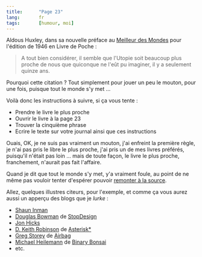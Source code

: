 ```yaml
--- 
title:      "Page 23" 
lang:       fr 
tags:       [humour, moi]
---
```





Aldous Huxley, dans sa nouvelle préface au [Meilleur des Mondes](http://www.amazon.fr/exec/obidos/ASIN/2266128566/phpheaven-21) pour l'édition de 1946 en Livre de Poche :

> A tout bien considérer, il semble que l'Utopie soit beaucoup plus proche de nous que quiconque ne l'eût pu imaginer, il y a seulement quinze ans.

Pourquoi cette citation ? Tout simplement pour jouer un peu le mouton, pour une fois, puisque tout le monde s'y met ...

Voilà donc les instructions à suivre, si ça vous tente :

- Prendre le livre le plus proche
- Ouvrir le livre à la page 23
- Trouver la cinquième phrase
- Ecrire le texte sur votre journal ainsi que ces instructions

Ouais, OK, je ne suis pas vraiment un mouton, j'ai enfreint la première règle, je n'ai pas pris le libre le plus proche, j'ai pris un de mes livres préférés, puisqu'il n'était pas loin ... mais de toute façon, le livre le plus proche, franchement, n'aurait pas fait l'affaire.

Quand je dit que tout le monde s'y met, y'a vraiment foule, au point de ne même pas vouloir tenter d'espérer pouvoir [remonter à la source](http://hownow.brownpau.com/misc/?file=page23).

Allez, quelques illustres citeurs, pour l'exemple, et comme ça vous aurez aussi un apperçu des blogs que je *lurke* :

- [Shaun Inman](http://www.shauninman.com/mentary/past/page_23.php)
- [Douglas Bowman](http://www.stopdesign.com/log/2004/04/15/page23.html) de [StopDesign](http://www.stopdesign.com/)
- [Jon Hicks](http://www.hicksdesign.co.uk/journal/2004/04/page_23/index.php)
- [D. Keith Robinson](http://www.7nights.com/asterisk/archives/page_23.php) de [Asterisk*](http://www.7nights.com/asterisk/)
- [Greg Storey](http://www.airbag.ca/archives/002900.php) de [Airbag](http://www.airbag.ca/)
- [Michael Heilemann](http://binarybonsai.com/index.php?p=847) de [Binary Bonsai](http://binarybonsai.com/)
- etc.
